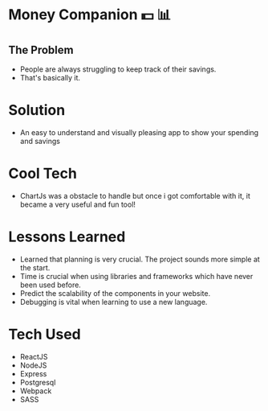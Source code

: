 # Money Companion :dollar: :bar_chart:
 
## The Problem
* People are always struggling to keep track of their savings.
* That's basically it.

# Solution
* An easy to understand and visually pleasing app to show your spending and savings

# Cool Tech
* ChartJs was a obstacle to handle but once i got comfortable with it, it became a very useful and fun tool!

# Lessons Learned
* Learned that planning is very crucial. The project sounds more simple at the start.
* Time is crucial when using libraries and frameworks which have never been used before.
* Predict the scalability of the components in your website.
* Debugging is vital when learning to use a new language. 

# Tech Used
* ReactJS
* NodeJS
* Express
* Postgresql
* Webpack
* SASS
